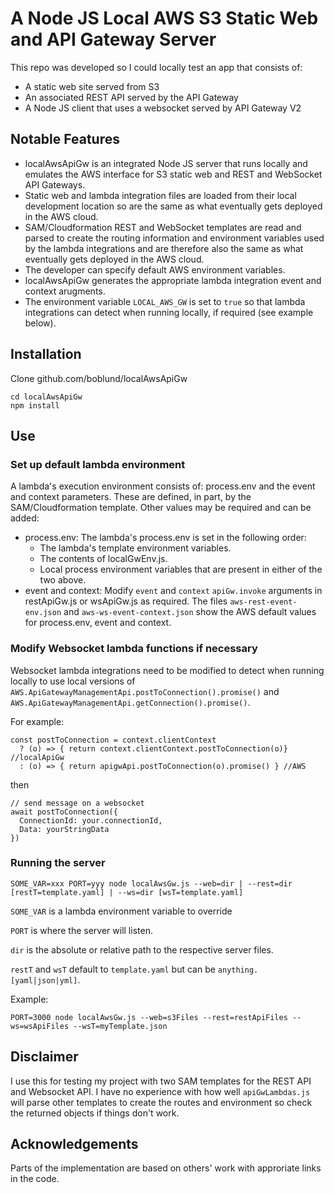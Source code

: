 # A Node JS Local AWS S3 Static Web and API Gateway Server

This repo was developed so I could locally test an app that consists of:
- A static web site served from S3
- An associated REST API served by the API Gateway
- A Node JS client that uses a websocket served by API Gateway V2

## Notable Features

- localAwsApiGw is an integrated Node JS server that runs locally and emulates the AWS interface for S3 static web and REST and WebSocket API Gateways.
- Static web and lambda integration files are loaded from their local development location so are the same as what eventually gets deployed in the AWS cloud.
- SAM/Cloudformation REST and WebSocket templates are read and parsed to create the routing information and environment variables used by the lambda integrations and are therefore also the same as what eventually gets deployed in the AWS cloud.
- The developer can specify default AWS environment variables.
- localAwsApiGw generates the appropriate lambda integration event and context arugments.
- The environment variable ```LOCAL_AWS_GW``` is set to ```true``` so that lambda integrations can detect when running locally, if required (see example below).

## Installation

Clone github.com/boblund/localAwsApiGw

```
cd localAwsApiGw
npm install
```

## Use

### Set up default lambda environment

A lambda's execution environment consists of: process.env and the event and context parameters. These are defined, in part, by the SAM/Cloudformation template. Other values may be required and can be added:
- process.env: The lambda's process.env is set in the following order:
	- The lambda's template environment variables.
	- The contents of localGwEnv.js.
	- Local process environment variables that are present in either of the two above.
- event and context: Modify ```event``` and ```context``` ```apiGw.invoke``` arguments in restApiGw.js or wsApiGw.js as required. The files ```aws-rest-event-env.json``` and ```aws-ws-event-context.json``` show the AWS default values for process.env, event and context.

### Modify Websocket lambda functions if necessary

Websocket lambda integrations need to be modified to detect when running locally to use local versions of
```AWS.ApiGatewayManagementApi.postToConnection().promise()``` and ```AWS.ApiGatewayManagementApi.getConnection().promise()```.

For example:
```
const postToConnection = context.clientContext
  ? (o) => { return context.clientContext.postToConnection(o)} //localApiGw
  : (o) => { return apigwApi.postToConnection(o).promise() } //AWS
```

then

```
// send message on a websocket
await postToConnection({
  ConnectionId: your.connectionId,
  Data: yourStringData
})
```

### Running the server

```SOME_VAR=xxx PORT=yyy node localAwsGw.js --web=dir | --rest=dir [restT=template.yaml] | --ws=dir [wsT=template.yaml]```

```SOME_VAR``` is a lambda environment variable to override

```PORT``` is where the server will listen.

```dir``` is the absolute or relative path to the respective server files.

```restT``` and ```wsT``` default to ```template.yaml``` but can be ```anything.[yaml|json|yml]```.

Example:

```
PORT=3000 node localAwsGw.js --web=s3Files --rest=restApiFiles --ws=wsApiFiles --wsT=myTemplate.json
```

## Disclaimer

I use this for testing my project with two SAM templates for the REST API and Websocket API. I have no experience with how well ```apiGwLambdas.js``` will parse other templates to create the routes and environment so check the returned objects if things don't work.

## Acknowledgements

Parts of the implementation are based on others' work with approriate links in the code.
